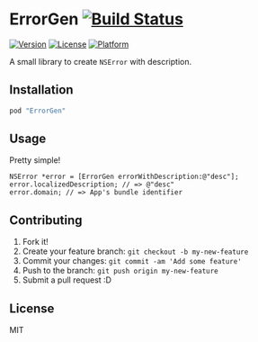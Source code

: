 # ErrorGen [![Build Status](http://img.shields.io/travis/azu/ErrorGen.svg?style=flat)](https://travis-ci.org/azu/ErrorGen)

[![Version](https://img.shields.io/cocoapods/v/ErrorGen.svg?style=flat)](http://cocoadocs.org/docsets/ErrorGen)
[![License](https://img.shields.io/cocoapods/l/ErrorGen.svg?style=flat)](http://cocoadocs.org/docsets/ErrorGen)
[![Platform](https://img.shields.io/cocoapods/p/ErrorGen.svg?style=flat)](http://cocoadocs.org/docsets/ErrorGen)


A small library to create `NSError` with description.

## Installation

``` sh
pod "ErrorGen"
```

## Usage

Pretty simple! 

```objc
NSError *error = [ErrorGen errorWithDescription:@"desc"];
error.localizedDescription; // => @"desc"
error.domain; // => App's bundle identifier
```

## Contributing

1. Fork it!
2. Create your feature branch: `git checkout -b my-new-feature`
3. Commit your changes: `git commit -am 'Add some feature'`
4. Push to the branch: `git push origin my-new-feature`
5. Submit a pull request :D

## License

MIT